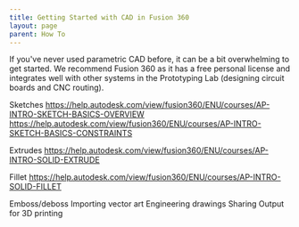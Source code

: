 ```yaml
---
title: Getting Started with CAD in Fusion 360
layout: page
parent: How To
---
```


If you've never used parametric CAD before, it can be a bit overwhelming to get started. We recommend Fusion 360 as it has a free personal license and integrates well with other systems in the Prototyping Lab (designing circuit boards and CNC routing).

Sketches
https://help.autodesk.com/view/fusion360/ENU/courses/AP-INTRO-SKETCH-BASICS-OVERVIEW
https://help.autodesk.com/view/fusion360/ENU/courses/AP-INTRO-SKETCH-BASICS-CONSTRAINTS

Extrudes
https://help.autodesk.com/view/fusion360/ENU/courses/AP-INTRO-SOLID-EXTRUDE

Fillet
https://help.autodesk.com/view/fusion360/ENU/courses/AP-INTRO-SOLID-FILLET

Emboss/deboss
Importing vector art
Engineering drawings
Sharing
Output for 3D printing